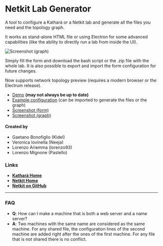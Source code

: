 # Netkit Lab Generator
A tool to configure a Kathará or a Netkit lab and generate all the files you need and the topology graph. 

It works as stand-alone HTML file or using Electron for some advanced capabilities (like the ability to directly run a lab from inside the UI).

![Screenshot (graph)](https://raw.githubusercontent.com/Kidel/Netkit-Lab-Generator/master/images/screencapture-201801143.png)

Simply fill the form and download the bash script or the .zip file with the whole lab. 
It is also possible to export and import the form configuration for future changes.

Now supports network topology preview (requires a modern browser or the Electrum release).

* [Demo](http://www.kathara.org/tools/nlg/) **(may not always be up to date)**
* [Example configuration](https://raw.githubusercontent.com/Kidel/Netkit-Lab-Generator/master/examples/example_lab.config) (can be imported to generate the files or the graph)
* [Screenshot (form)](https://raw.githubusercontent.com/Kidel/Netkit-Lab-Generator/master/images/screencapture-201801261.png)
* [Screenshot (graph)](https://raw.githubusercontent.com/Kidel/Netkit-Lab-Generator/master/images/screencapture-201801143.png)


#### Created by

   * Gaetano Bonofiglio (Kidel)
   * Veronica Iovinella (Neeja)
   * Lorenzo Ariemma (lorenzo93)
   * Lorenzo Mignone (Pastello)

### Links

 * [**Kathará Home**](http://www.kathara.org)
 * [**Netkit Home**](http://wiki.netkit.org/index.php/Main_Page)
 * [**Netkit on GitHub**](https://github.com/maxonthegit/netkit-core)

***

### FAQ

* **Q**: How can I make a machine that is both a web server and a name server?
* **A**: Two machines with the same name are considered as the same machine. For any shared file, the configuration lines of the second machine are added right after the ones of the first machine. For any file that is not shared there is no conflict.
